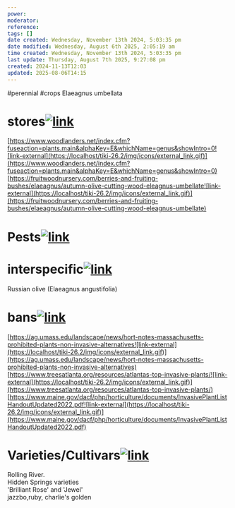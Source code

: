 ```yaml
---
power: 
moderator: 
reference: 
tags: []
date created: Wednesday, November 13th 2024, 5:03:35 pm
date modified: Wednesday, August 6th 2025, 2:05:19 am
time created: Wednesday, November 13th 2024, 5:03:35 pm
last update: Thursday, August 7th 2025, 9:27:08 pm
created: 2024-11-13T12:03
updated: 2025-08-06T14:15
---
```

#perennial #crops 
Elaeagnus umbellata
# stores[![link](https://localhost/tiki-26.2/img/icons/link.png)](https://localhost/tiki-26.2/tiki-index.php?page=Elaeagnus-umbellata#stores)

[https://www.woodlanders.net/index.cfm?fuseaction=plants.main&alphaKey=E&whichName=genus&showIntro=0![link-external](https://localhost/tiki-26.2/img/icons/external_link.gif)](https://www.woodlanders.net/index.cfm?fuseaction=plants.main&alphaKey=E&whichName=genus&showIntro=0)  
[https://fruitwoodnursery.com/berries-and-fruiting-bushes/elaeagnus/autumn-olive-cutting-wood-eleagnus-umbellate![link-external](https://localhost/tiki-26.2/img/icons/external_link.gif)](https://fruitwoodnursery.com/berries-and-fruiting-bushes/elaeagnus/autumn-olive-cutting-wood-eleagnus-umbellate)

# Pests[![link](https://localhost/tiki-26.2/img/icons/link.png)](https://localhost/tiki-26.2/tiki-index.php?page=Elaeagnus-umbellata#Pests)

  
  

# interspecific[![link](https://localhost/tiki-26.2/img/icons/link.png)](https://localhost/tiki-26.2/tiki-index.php?page=Elaeagnus-umbellata#interspecific)

Russian olive (Elaeagnus angustifolia)

# bans[![link](https://localhost/tiki-26.2/img/icons/link.png)](https://localhost/tiki-26.2/tiki-index.php?page=Elaeagnus-umbellata#bans)

[https://ag.umass.edu/landscape/news/hort-notes-massachusetts-prohibited-plants-non-invasive-alternatives![link-external](https://localhost/tiki-26.2/img/icons/external_link.gif)](https://ag.umass.edu/landscape/news/hort-notes-massachusetts-prohibited-plants-non-invasive-alternatives)  
[https://www.treesatlanta.org/resources/atlantas-top-invasive-plants/![link-external](https://localhost/tiki-26.2/img/icons/external_link.gif)](https://www.treesatlanta.org/resources/atlantas-top-invasive-plants/)  
[https://www.maine.gov/dacf/php/horticulture/documents/InvasivePlantListHandoutUpdated2022.pdf![link-external](https://localhost/tiki-26.2/img/icons/external_link.gif)](https://www.maine.gov/dacf/php/horticulture/documents/InvasivePlantListHandoutUpdated2022.pdf)

# Varieties/Cultivars[![link](https://localhost/tiki-26.2/img/icons/link.png)](https://localhost/tiki-26.2/tiki-index.php?page=Elaeagnus-umbellata#Varieties_Cultivars)

  
Rolling River.  
Hidden Springs varieties  
'Brilliant Rose' and 'Jewel'  
jazzbo,ruby, charlie's golden
